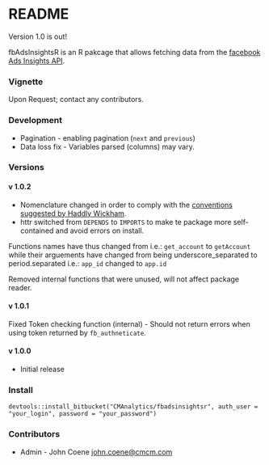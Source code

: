 # README #

Version 1.0 is out!

fbAdsInsightsR is an R pakcage that allows fetching data from the [facebook Ads Insights API](https://developers.facebook.com/docs/marketing-api/insights/v2.5).

### Vignette ###

Upon Request; contact any contributors.

### Development ###

* Pagination - enabling pagination (`next` and `previous`)
* Data loss fix - Variables parsed (columns) may vary.

### Versions ###

#### v 1.0.2 ####

* Nomenclature changed in order to comply with the [conventions suggested by Haddly Wickham](http://r-pkgs.had.co.nz/style.html).
* httr switched from `DEPENDS` to `IMPORTS` to make te package more self-contained and avoid errors on install.

Functions names have thus changed from i.e.: `get_account` to `getAccount` while their arguements have changed from being underscore_separated to period.separated i.e.: `app_id` changed to `app.id`

Removed internal functions that were unused, will not affect package reader.

#### v 1.0.1 ####

Fixed Token checking function (internal) - Should not return errors when using token returned by `fb_authneticate`.

#### v 1.0.0 ####

* Initial release

### Install ###

`devtools::install_bitbucket("CMAnalytics/fbadsinsightsr", auth_user = "your_login", password = "your_password")`

### Contributors ###

* Admin - John Coene <john.coene@cmcm.com>